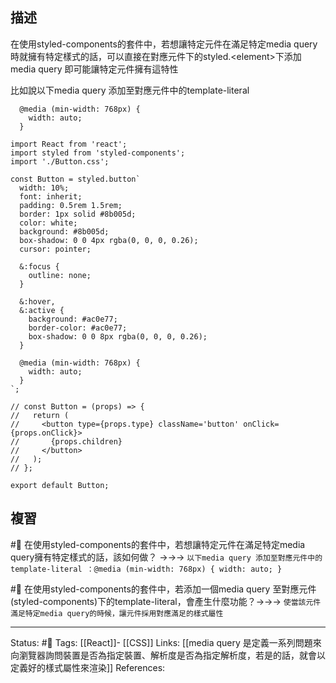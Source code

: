 ## 描述
在使用styled-components的套件中，若想讓特定元件在滿足特定media query時就擁有特定樣式的話，可以直接在對應元件下的styled.\<element\>下添加media query 即可能讓特定元件擁有這特性

比如說以下media query 添加至對應元件中的template-literal
```
  @media (min-width: 768px) {
    width: auto;
  }
```



```
import React from 'react';
import styled from 'styled-components';
import './Button.css';

const Button = styled.button`
  width: 10%;
  font: inherit;
  padding: 0.5rem 1.5rem;
  border: 1px solid #8b005d;
  color: white;
  background: #8b005d;
  box-shadow: 0 0 4px rgba(0, 0, 0, 0.26);
  cursor: pointer;

  &:focus {
    outline: none;
  }

  &:hover,
  &:active {
    background: #ac0e77;
    border-color: #ac0e77;
    box-shadow: 0 0 8px rgba(0, 0, 0, 0.26);
  }

  @media (min-width: 768px) {
    width: auto;
  }
`;

// const Button = (props) => {
//   return (
//     <button type={props.type} className='button' onClick={props.onClick}>
//       {props.children}
//     </button>
//   );
// };

export default Button;

```

## 複習

#🧠 在使用styled-components的套件中，若想讓特定元件在滿足特定media query擁有特定樣式的話，該如何做？ ->->-> `以下media query 添加至對應元件中的template-literal ：@media (min-width: 768px) { width: auto; } `
<!--SR:!2022-10-15,28,250-->

#🧠 在使用styled-components的套件中，若添加一個media query 至對應元件(styled-components)下的template-literal，會產生什麼功能？->->-> `使當該元件滿足特定media query的時候，讓元件採用對應滿足的樣式屬性`
<!--SR:!2022-12-28,74,250-->


---
Status: #🌱 
Tags:
[[React]]- [[CSS]]
Links:
[[media query 是定義一系列問題來向瀏覽器詢問裝置是否為指定裝置、解析度是否為指定解析度，若是的話，就會以定義好的樣式屬性來渲染]]
References: